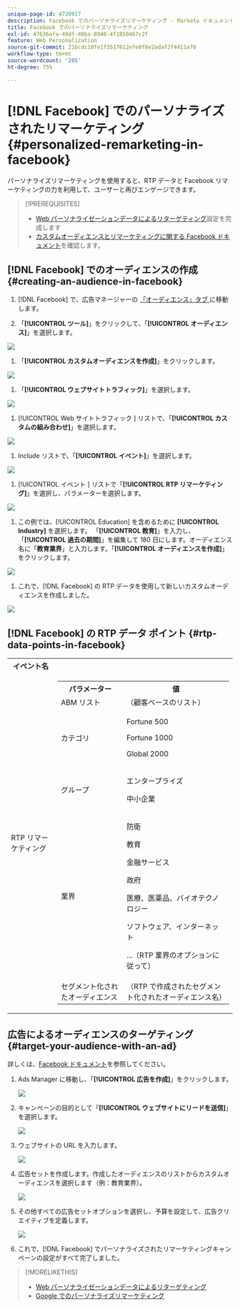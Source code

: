 ```yaml
---
unique-page-id: 4720917
description: Facebook でのパーソナライズリマーケティング - Marketo ドキュメント - 製品ドキュメント
title: Facebook でのパーソナライズリマーケティング
exl-id: 47636afa-49df-40ba-8948-4f2850467c2f
feature: Web Personalization
source-git-commit: 21bcdc10fe1f3517612efe0f8e2adaf2f4411a70
workflow-type: tm+mt
source-wordcount: '285'
ht-degree: 75%

---
```


# [!DNL Facebook] でのパーソナライズされたリマーケティング {#personalized-remarketing-in-facebook}

パーソナライズリマーケティングを使用すると、RTP データと Facebook リマーケティングの力を利用して、ユーザーと再びエンゲージできます。

>[!PREREQUISITES]
>
>* [Web パーソナライゼーションデータによるリターゲティング](/help/marketo/product-docs/web-personalization/website-retargeting/retargeting-with-web-personalization-data.md)設定を完成します
>* [](https://developers.facebook.com/docs/ads-for-websites/website-custom-audiences/getting-started#install-the-pixel) [カスタムオーディエンスとリマーケティングに関する Facebook ドキュメント](https://developers.facebook.com/docs/ads-for-websites/website-custom-audiences/getting-started#install-the-pixel)を確認します。

## [!DNL Facebook] でのオーディエンスの作成 {#creating-an-audience-in-facebook}

1. [!DNL Facebook] で、広告マネージャーの [ 「オーディエンス」タブ ](https://www.facebook.com/ads/audience_manager) に移動します。

1. 「**[!UICONTROL ツール]**」をクリックして、「**[!UICONTROL オーディエンス]**」を選択します。

![](assets/one-1.png)

1. 「**[!UICONTROL カスタムオーディエンスを作成]**」をクリックします。

![](assets/two-1.png)

1. 「**[!UICONTROL ウェブサイトトラフィック]**」を選択します。

![](assets/image2015-1-19-16-3a32-3a2.png)

1. [!UICONTROL Web サイトトラフィック ] リストで、「**[!UICONTROL カスタムの組み合わせ]**」を選択します。

![](assets/image2015-1-19-16-3a33-3a21.png)

1. Include リストで、「**[!UICONTROL イベント]**」を選択します。

![](assets/image2015-1-19-16-3a34-3a9.png)

1. [!UICONTROL  イベント ] リストで「**[!UICONTROL RTP リマーケティング]**」を選択し、パラメーターを選択します。

![](assets/image2015-1-19-16-3a52-3a29.png)

1. この例では、[!UICONTROL Education] を含めるために **[!UICONTROL Industry]** を選択します。 「**[!UICONTROL 教育]**」を入力し、「**[!UICONTROL 過去の期間]**」を編集して 180 日にします。オーディエンス名に「**教育業界**」と入力します。「**[!UICONTROL オーディエンスを作成]**」をクリックします。

![](assets/image2015-1-19-16-3a56-3a15.png)

1. これで、[!DNL Facebook] の RTP データを使用して新しいカスタムオーディエンスを作成しました。

![](assets/image2015-1-19-16-3a59-3a2.png)

## [!DNL Facebook] の RTP データ ポイント {#rtp-data-points-in-facebook}

<table>
 <tbody>
  <tr>
   <th>イベント名</th>
   <th> </th>
  </tr>
  <tr>
   <td>RTP リマーケティング</td>
   <td>
    <div>
     <table>
      <tbody>
       <tr>
        <th>パラメーター</th>
        <th>値</th>
       </tr>
       <tr>
        <td>ABM リスト</td>
        <td>（顧客ベースのリスト）</td>
       </tr>
       <tr>
        <td colspan="1">カテゴリ</td>
        <td colspan="1"><p>Fortune 500</p><p>Fortune 1000</p><p>Global 2000</p></td>
       </tr>
       <tr>
        <td colspan="1">グループ</td>
        <td colspan="1"><p>エンタープライズ</p><p>中小企業</p></td>
       </tr>
       <tr>
        <td>業界</td>
        <td><p>防衛</p><p>教育</p><p>金融サービス</p><p>政府</p><p>医療、医薬品、バイオテクノロジー</p><p>ソフトウェア、インターネット</p><p>...（RTP 業界のオプションに従って）</p></td>
       </tr>
       <tr>
        <td colspan="1">セグメント化されたオーディエンス</td>
        <td colspan="1">（RTP で作成されたセグメント化されたオーディエンス名）</td>
       </tr>
      </tbody>
     </table>
    </div></td>
  </tr>
 </tbody>
</table>

## 広告によるオーディエンスのターゲティング {#target-your-audience-with-an-ad}

詳しくは、[Facebook ドキュメント](https://developers.facebook.com/docs/ads-for-websites/website-custom-audiences/getting-started#target-your-audience)を参照してください。

1. Ads Manager に移動し、「**[!UICONTROL 広告を作成]**」をクリックします。

   ![](assets/image2015-1-19-17-3a10-3a19.png)

1. キャンペーンの目的として「**[!UICONTROL ウェブサイトにリードを送信]**」を選択します。

   ![](assets/image2015-1-19-17-3a11-3a20.png)

1. ウェブサイトの URL を入力します。

   ![](assets/image2015-1-19-17-3a12-3a39.png)

1. 広告セットを作成します。作成したオーディエンスのリストからカスタムオーディエンスを選択します（例：教育業界）。

   ![](assets/image2015-1-19-17-3a18-3a13.png)

1. その他すべての広告セットオプションを選択し、予算を設定して、広告クリエイティブを定義します。

   ![](assets/image2015-1-19-17-3a19-3a25.png)

1. これで、[!DNL Facebook] でパーソナライズされたリマーケティングキャンペーンの設定がすべて完了しました。

>[!MORELIKETHIS]
>
>* [Web パーソナライゼーションデータによるリターゲティング](/help/marketo/product-docs/web-personalization/website-retargeting/retargeting-with-web-personalization-data.md)
>* [Google でのパーソナライズリマーケティング](/help/marketo/product-docs/web-personalization/website-retargeting/personalized-remarketing-in-google.md)
